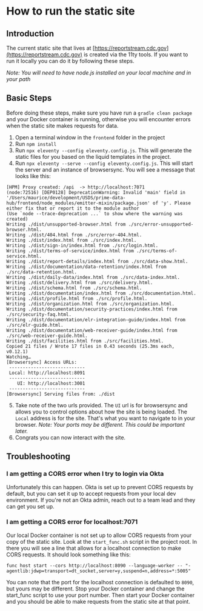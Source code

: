 # How to run the static site

## Introduction
The current static site that lives at [https://reportstream.cdc.gov](https://reportstream.cdc.gov) 
is created via the 11ty tools. If you want to run it locally you can do it by following these steps.

*Note: You will need to have node.js installed on your local machine and in your path*

## Basic Steps
Before doing these steps, make sure you have run a `gradle clean package` and your Docker container is running, otherwise you will encounter errors when the static site makes requests for data.
1. Open a terminal window in the `frontend` folder in the project
2. Run `npm install`
3. Run `npx eleventy --config eleventy.config.js`. This will generate the static files for you based on the liquid templates in the project.
4. Run `npx eleventy --serve --config eleventy.config.js`. This will start the server and an instance of browsersync. You will see a message that looks like this:
```shell
[HPM] Proxy created: /api  -> http://localhost:7071
(node:72516) [DEP0128] DeprecationWarning: Invalid 'main' field in '/Users/maurice/development/USDS/prime-data-hub/frontend/node_modules/emitter-mixin/package.json' of 'y'. Please either fix that or report it to the module author
(Use `node --trace-deprecation ...` to show where the warning was created)
Writing ./dist/unsupported-browser.html from ./src/error-unsupported-browser.html.
Writing ./dist/404.html from ./src/error-404.html.
Writing ./dist/index.html from ./src/index.html.
Writing ./dist/sign-in/index.html from ./src/login.html.
Writing ./dist/terms-of-service/index.html from ./src/terms-of-service.html.
Writing ./dist/report-details/index.html from ./src/data-show.html.
Writing ./dist/documentation/data-retention/index.html from ./src/data-retention.html.
Writing ./dist/daily-data/index.html from ./src/data-index.html.
Writing ./dist/delivery.html from ./src/delivery.html.
Writing ./dist/schema.html from ./src/schema.html.
Writing ./dist/documentation/index.html from ./src/documentation.html.
Writing ./dist/profile.html from ./src/profile.html.
Writing ./dist/organization.html from ./src/organization.html.
Writing ./dist/documentation/security-practices/index.html from ./src/security-faq.html.
Writing ./dist/documentation/elr-integration-guide/index.html from ./src/elr-guide.html.
Writing ./dist/documentation/web-receiver-guide/index.html from ./src/web-receiver-guide.html.
Writing ./dist/facilities.html from ./src/facilities.html.
Copied 21 files / Wrote 17 files in 0.43 seconds (25.3ms each, v0.12.1)
Watching…
[Browsersync] Access URLs:
 ----------------------------
 Local: http://localhost:8091
 ----------------------------
    UI: http://localhost:3001
 ----------------------------
[Browsersync] Serving files from: ./dist
```
5. Take note of the two urls provided. The `UI` url is for browsersync and allows you to control options about how the site is being loaded. The `Local` address is for the site. That's what you want to navigate to in your browser. *Note: Your ports may be different. This could be important later.*
6. Congrats you can now interact with the site.

## Troubleshooting

### I am getting a CORS error when I try to login via Okta
Unfortunately this can happen. Okta is set up to prevent CORS requests by default, but you can set it up to accept requests from your local dev environment. If you're not an Okta admin, reach out to a team lead and they can get you set up.

### I am getting a CORS error for localhost:7071
Our local Docker container is not set up to allow CORS requests from your copy of the static site. Look at the `start_func.sh` script in the project root. In there you will see a line that allows for a localhost connection to make CORS requests. It should look something like this:
```shell
func host start --cors http://localhost:8090 --language-worker -- "-agentlib:jdwp=transport=dt_socket,server=y,suspend=n,address=*:5005"
```

You can note that the port for the localhost connection is defaulted to `8090`, but yours may be different. Stop your Docker container and change the start_func script to use your port number. Then start your Docker container and you should be able to make requests from the static site at that point.
   
